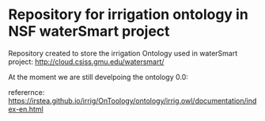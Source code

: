 Repository for irrigation ontology in NSF waterSmart project
===================

Repository created to store the irrigation Ontology used in waterSmart project: http://cloud.csiss.gmu.edu/watersmart/

At the moment we are still develpoing the ontology 0.0:

referernce: https://irstea.github.io/irrig/OnToology/ontology/irrig.owl/documentation/index-en.html
